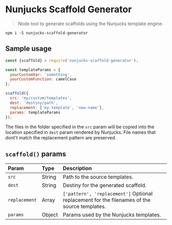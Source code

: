 # Nunjucks Scaffold Generator

> Node tool to generate scaffolds using the Nunjucks template engine.

```
npm i -S nunjucks-scaffold-generator
```

## Sample usage

```js
const {scaffold} = require('nunjucks-scaffold-generator');

const templateParams = {
  yourCustomVar: 'something',
  yourCustomFunction: camelCase
};

scaffold({
  src: 'my/custom/templates',
  dest: 'destiny/path',
  replacement: ['my-template', 'new-name'],
  params: templateParams
});
```

The files in the folder specified in the `src` param will be copied into the location specified in `dest` param rendered by Nunjucks.
File names that dont't match the replacement pattern are preserved.


## `scaffold()` params

| Param  | Type | Description |
| :-- | :-- | :-- |
| `src` | String | Path to the source templates. |
| `dest` | String | Destiny for the generated scaffold. |
| `replacement` | Array | `['pattern', 'replacement']` Optional replacement for the filenames of the source templates. |
| `params` | Object | Params used by the Nunjucks templates. |

